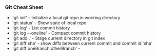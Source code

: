 ### Git Cheat Sheet

* 'git init' - Initialize a local git repo in working directory
* 'git status' - Show state of local repo
* 'git log' - List commit history
* 'git log --oneline' - Compact commit history
* 'git add .' - Stage current directory in git index
* 'git diff sha' - show diffs between current commit and commit id 'sha'
* 'git diff oneBranch otherBranch' - 
